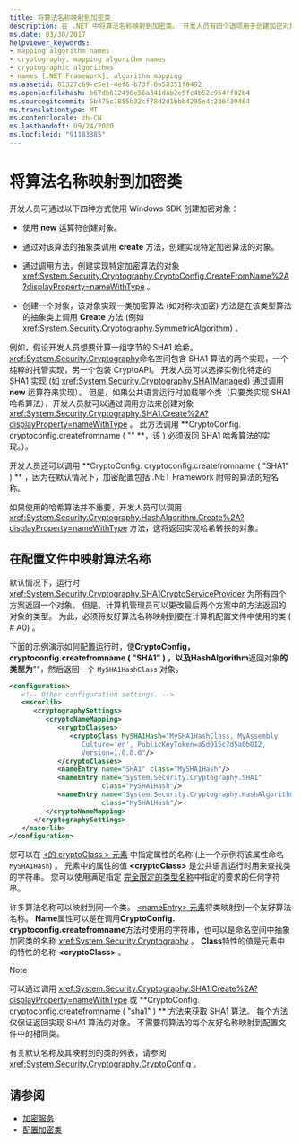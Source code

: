 ```yaml
---
title: 将算法名称映射到加密类
description: 在 .NET 中将算法名称映射到加密类。 开发人员有四个选项用于创建加密对象。
ms.date: 03/30/2017
helpviewer_keywords:
- mapping algorithm names
- cryptography, mapping algorithm names
- cryptographic algorithms
- names [.NET Framework], algorithm mapping
ms.assetid: 01327c69-c5e1-4ef6-b73f-0a58351f0492
ms.openlocfilehash: b67db612496e56a341dab2e5fc4b52c954ff02b4
ms.sourcegitcommit: 5b475c1855b32cf78d2d1bbb4295e4c236f39464
ms.translationtype: MT
ms.contentlocale: zh-CN
ms.lasthandoff: 09/24/2020
ms.locfileid: "91183385"
---
```

# <a name="mapping-algorithm-names-to-cryptography-classes"></a>将算法名称映射到加密类

开发人员可通过以下四种方式使用 Windows SDK 创建加密对象：  
  
- 使用 **new** 运算符创建对象。  
  
- 通过对该算法的抽象类调用 **create** 方法，创建实现特定加密算法的对象。  
  
- 通过调用方法，创建实现特定加密算法的对象 <xref:System.Security.Cryptography.CryptoConfig.CreateFromName%2A?displayProperty=nameWithType> 。  
  
- 创建一个对象，该对象实现一类加密算法 (如对称块加密) 方法是在该类型算法的抽象类上调用 **Create** 方法 (例如 <xref:System.Security.Cryptography.SymmetricAlgorithm>) 。  
  
 例如，假设开发人员想要计算一组字节的 SHA1 哈希。 <xref:System.Security.Cryptography>命名空间包含 SHA1 算法的两个实现，一个纯粹的托管实现，另一个包装 CryptoAPI。 开发人员可以选择实例化特定的 SHA1 实现 (如 <xref:System.Security.Cryptography.SHA1Managed>) 通过调用 **new** 运算符来实现）。 但是，如果公共语言运行时加载哪个类（只要类实现 SHA1 哈希算法），开发人员就可以通过调用方法来创建对象 <xref:System.Security.Cryptography.SHA1.Create%2A?displayProperty=nameWithType> 。 此方法调用 **CryptoConfig. cryptoconfig.createfromname ( "" **，该 ) 必须返回 SHA1 哈希算法的实现。）。  
  
 开发人员还可以调用 **CryptoConfig. cryptoconfig.createfromname ( "SHA1" ) ** ，因为在默认情况下，加密配置包括 .NET Framework 附带的算法的短名称。  
  
 如果使用的哈希算法并不重要，开发人员可以调用 <xref:System.Security.Cryptography.HashAlgorithm.Create%2A?displayProperty=nameWithType> 方法，这将返回实现哈希转换的对象。  
  
## <a name="mapping-algorithm-names-in-configuration-files"></a>在配置文件中映射算法名称  

 默认情况下，运行时 <xref:System.Security.Cryptography.SHA1CryptoServiceProvider> 为所有四个方案返回一个对象。 但是，计算机管理员可以更改最后两个方案中的方法返回的对象的类型。 为此，必须将友好算法名称映射到要在计算机配置文件中使用的类 ( # A0) 。  
  
 下面的示例演示如何配置运行时，使**CryptoConfig，cryptoconfig.createfromname ( "SHA1" ) **，以及**HashAlgorithm**返回对象**的类型为**""，然后返回一个 `MySHA1HashClass` 对象。  
  
```xml  
<configuration>  
   <!-- Other configuration settings. -->  
   <mscorlib>  
      <cryptographySettings>  
         <cryptoNameMapping>  
            <cryptoClasses>  
               <cryptoClass MySHA1Hash="MySHA1HashClass, MyAssembly  
                  Culture='en', PublicKeyToken=a5d015c7d5a0b012,  
                  Version=1.0.0.0"/>  
            </cryptoClasses>  
            <nameEntry name="SHA1" class="MySHA1Hash"/>  
            <nameEntry name="System.Security.Cryptography.SHA1"  
                       class="MySHA1Hash"/>  
            <nameEntry name="System.Security.Cryptography.HashAlgorithm"  
                       class="MySHA1Hash"/>  
         </cryptoNameMapping>  
      </cryptographySettings>  
   </mscorlib>  
</configuration>  
```  
  
 您可以在 [<的 cryptoClass \> 元素](./file-schema/cryptography/cryptoclass-element.md) 中指定属性的名称 (上一个示例将该属性命名 `MySHA1Hash`) 。 元素中的属性的值 **\<cryptoClass>** 是公共语言运行时用来查找类的字符串。 您可以使用满足指定 [完全限定的类型名称](../reflection-and-codedom/specifying-fully-qualified-type-names.md)中指定的要求的任何字符串。  
  
 许多算法名称可以映射到同一个类。 [ \<nameEntry> 元素](./file-schema/cryptography/nameentry-element.md)将类映射到一个友好算法名称。 **Name**属性可以是在调用**CryptoConfig. cryptoconfig.createfromname**方法时使用的字符串，也可以是命名空间中抽象加密类的名称 <xref:System.Security.Cryptography> 。 **Class**特性的值是元素中的特性的名称 **\<cryptoClass>** 。  
  
> [!NOTE]
> 可以通过调用 <xref:System.Security.Cryptography.SHA1.Create%2A?displayProperty=nameWithType> 或 **CryptoConfig. cryptoconfig.createfromname ( "sha1" ) ** 方法来获取 SHA1 算法。 每个方法仅保证返回实现 SHA1 算法的对象。 不需要将算法的每个友好名称映射到配置文件中的相同类。  
  
 有关默认名称及其映射到的类的列表，请参阅 <xref:System.Security.Cryptography.CryptoConfig> 。  
  
## <a name="see-also"></a>请参阅

- [加密服务](../../standard/security/cryptographic-services.md)
- [配置加密类](configure-cryptography-classes.md)
